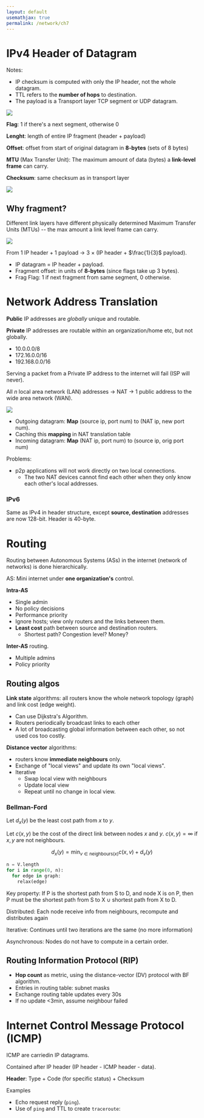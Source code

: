 ```yaml
---
layout: default
usemathjax: true
permalink: /network/ch7
---
```


# IPv4 Header of Datagram

Notes: 
- IP checksum is computed with only the IP header, not the whole datagram.
- TTL refers to the **number of hops** to destination.
- The payload is a Transport layer TCP segment or UDP datagram.

![](/notes-blog/assets/img/network/ipv4.png)

**Flag**: 1 if there's a next segment, otherwise 0

**Lenght**: length of entire IP fragment (header + payload)

**Offset**: offset from start of original datagram in **8-bytes** (sets of 8 bytes)

**MTU** (Max Transfer Unit): The maximum amount of data (bytes) a **link-level frame** can carry.

**Checksum**: same checksum as in transport layer

![](/notes-blog/assets/img/network/internet_checksum.png)

## Why fragment?

Different link layers have different physically determined Maximum Transfer Units
(MTUs) -- the max amount a link level frame can carry.

![](/notes-blog/assets/img/network/ip_frag.png)

From 1 IP header + 1 payload $\rightarrow$ 3 $\times$ (IP header + $\frac{1}{3}$ 
payload).

- IP datagram = IP header + payload.
- Fragment offset: in units of **8-bytes** (since flags take up 3 bytes).
- Frag Flag: 1 if next fragment from same segment, 0 otherwise.

# Network Address Translation

**Public** IP addresses are *globally* unique and routable.

**Private** IP addresses are routable within an organization/home etc, but not globally.
- 10.0.0.0/8
- 172.16.0.0/16
- 192.168.0.0/16

Serving a packet from a Private IP address to the internet will fail (ISP will never).

All $n$ local area network (LAN) addresses $\rightarrow$ NAT $\rightarrow$ 1 public address 
to the wide area network (WAN).

![](/notes-blog/assets/img/network/nat.png)

- Outgoing datagram: **Map** (source ip, port num) to (NAT ip, new port num).
- Caching this **mapping** in NAT translation table
- Incoming datagram: **Map** (NAT ip, port num) to (source  ip, orig port num)

Problems:
- p2p applications will not work directly on two local connections.
  - The two NAT devices cannot find each other when they only know each other's local addresses.

### IPv6

Same as IPv4 in header structure, except **source, destination** addresses are now 128-bit.
Header is 40-byte.

# Routing

Routing between Autonomous Systems (ASs) in the internet (network of networks) is done hierarchically.

AS: Mini internet under **one organization's** control.

**Intra-AS** 
- Single admin
- No policy decisions
- Performance priority
- Ignore hosts; view only routers and the links between them.
- **Least cost** path between source and destination routers.
  - Shortest path? Congestion level? Money?

**Inter-AS** routing.
- Multiple admins
- Policy priority

## Routing algos

**Link state** algorithms: all routers know the whole network topology (graph) and link cost (edge weight). 
- Can use Dijkstra's Algorithm.
- Routers periodically broadcast links to each other 
- A lot of broadcasting global information between each other, so not used cos too costly.

**Distance vector** algorithms: 
- routers know **immediate neighbours** only. 
- Exchange of "local views" and update its own "local views".
- Iterative
  - Swap local view with neighbours
  - Update local view
  - Repeat until no change in local view.

### Bellman-Ford

Let $d_x(y)$ be the least cost path from $x$ to $y$.

Let $c(x,y)$ be the cost of the direct link between nodes $x$ and $y$.
$c(x,y) = \infty$ if $x, y$ are not neighbours.

$$
d_x(y) = \min_{v \in \text{neighbours}(x)} {c(x,v) + d_v(y)}
$$

```python
n = V.length
for i in range(0, n):
  for edge in graph:
    relax(edge)
```

Key property: If P is the shortest path from S to D, and node X is on P, 
then P must be the shortest path from S to X $\cup$ shortest path from X to D.

Distributed: Each node receive info from neighbours, recompute and distributes again

Iterative: Continues until two iterations are the same (no more information)

Asynchronous: Nodes do not have to compute in a certain order.

## Routing Information Protocol (RIP)

- **Hop count** as metric, using the distance-vector (DV) protocol with BF algorithm.
- Entries in routing table: subnet masks
- Exchange routing table updates every 30s
- If no update <3min, assume neighbour failed

# Internet Control Message Protocol (ICMP)

ICMP are carriedin IP datagrams.

Contained after IP header (IP header - ICMP header - data).

**Header**: Type + Code (for specific status) + Checksum

Examples
- Echo request reply (`ping`).
- Use of `ping` and TTL to create `traceroute`: